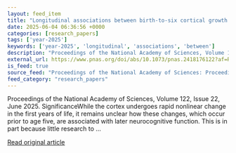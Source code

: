```yaml
---
layout: feed_item
title: "Longitudinal associations between birth-to-six cortical growth and childhood neurocognitive function"
date: 2025-06-04 06:36:56 +0000
categories: [research_papers]
tags: ['year-2025']
keywords: ['year-2025', 'longitudinal', 'associations', 'between']
description: "Proceedings of the National Academy of Sciences, Volume 122, Issue 22, June 2025"
external_url: https://www.pnas.org/doi/abs/10.1073/pnas.2418176122?af=R
is_feed: true
source_feed: "Proceedings of the National Academy of Sciences: Proceedings of the National Academy of Sciences: Table of Contents"
feed_category: "research_papers"
---
```


Proceedings of the National Academy of Sciences, Volume 122, Issue 22, June 2025. SignificanceWhile the cortex undergoes rapid nonlinear change in the first years of life, it remains unclear how these changes, which occur prior to age five, are associated with later neurocognitive function. This is in part because little research to ...

[Read original article](https://www.pnas.org/doi/abs/10.1073/pnas.2418176122?af=R)
